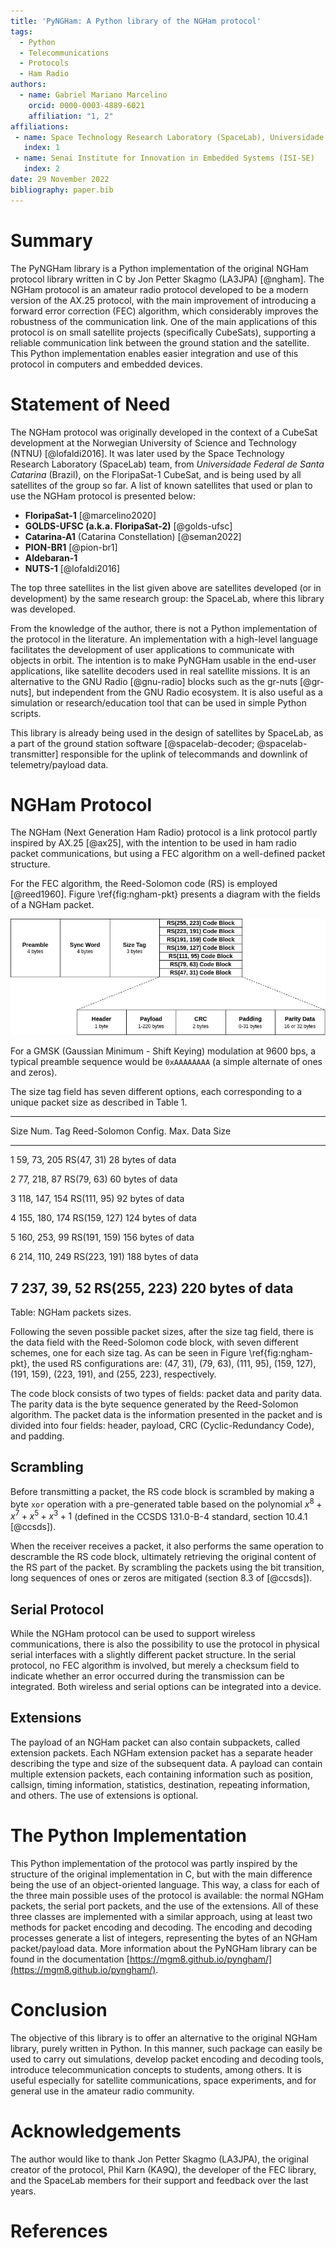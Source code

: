 ```yaml
---
title: 'PyNGHam: A Python library of the NGHam protocol'
tags:
  - Python
  - Telecommunications
  - Protocols
  - Ham Radio
authors:
  - name: Gabriel Mariano Marcelino
    orcid: 0000-0003-4889-6021
    affiliation: "1, 2"
affiliations:
 - name: Space Technology Research Laboratory (SpaceLab), Universidade Federal de Santa Catarina
   index: 1
 - name: Senai Institute for Innovation in Embedded Systems (ISI-SE)
   index: 2
date: 29 November 2022
bibliography: paper.bib
---
```


# Summary

The PyNGHam library is a Python implementation of the original NGHam protocol library written in C by Jon Petter Skagmo (LA3JPA) [@ngham]. The NGHam protocol is an amateur radio protocol developed to be a modern version of the AX.25 protocol, with the main improvement of introducing a forward error correction (FEC) algorithm, which considerably improves the robustness of the communication link. One of the main applications of this protocol is on small satellite projects (specifically CubeSats), supporting a reliable communication link between the ground station and the satellite. This Python implementation enables easier integration and use of this protocol in computers and embedded devices.

# Statement of Need

The NGHam protocol was originally developed in the context of a CubeSat development at the Norwegian University of Science and Technology (NTNU) [@lofaldi2016]. It was later used by the Space Technology Research Laboratory (SpaceLab) team, from *Universidade Federal de Santa Catarina* (Brazil), on the FloripaSat-1 CubeSat, and is being used by all satellites of the group so far. A list of known satellites that used or plan to use the NGHam protocol is presented below:

* **FloripaSat-1** [@marcelino2020]
* **GOLDS-UFSC (a.k.a. FloripaSat-2)** [@golds-ufsc]
* **Catarina-A1** (Catarina Constellation) [@seman2022]
* **PION-BR1** [@pion-br1]
* **Aldebaran-1**
* **NUTS-1** [@lofaldi2016]

The top three satellites in the list given above are satellites developed (or in development) by the same research group: the SpaceLab, where this library was developed.

From the knowledge of the author, there is not a Python implementation of the protocol in the literature. An implementation with a high-level language facilitates the development of user applications to communicate with objects in orbit. The intention is to make PyNGHam usable in the end-user applications, like satellite decoders used in real satellite missions. It is an alternative to the GNU Radio [@gnu-radio] blocks such as the gr-nuts [@gr-nuts], but independent from the GNU Radio ecosystem. It is also useful as a simulation or research/education tool that can be used in simple Python scripts.

This library is already being used in the design of satellites by SpaceLab, as a part of the ground station software [@spacelab-decoder; @spacelab-transmitter] responsible for the uplink of telecommands and downlink of telemetry/payload data.

# NGHam Protocol

The NGHam (Next Generation Ham Radio) protocol is a link protocol partly inspired by AX.25 [@ax25], with the intention to be used in ham radio packet communications, but using a FEC algorithm on a well-defined packet structure.

For the FEC algorithm, the Reed-Solomon code (RS) is employed [@reed1960]. Figure \ref{fig:ngham-pkt} presents a diagram with the fields of a NGHam packet.

![Fields of a NGHam packet.\label{fig:ngham-pkt}](../docs/ngham-pkt.png)

For a GMSK (Gaussian Minimum - Shift Keying) modulation at 9600 bps, a typical preamble sequence would be `0xAAAAAAAA` (a simple alternate of ones and zeros).

The size tag field has seven different options, each corresponding to a unique packet size as described in Table 1.

----------------------------------------------------------------------
Size Num.   Tag             Reed-Solomon Config.    Max. Data Size
----------  --------------  ---------------------   ------------------
1           59, 73, 205     RS(47, 31)              28 bytes of data

2           77, 218, 87     RS(79, 63)              60 bytes of data

3           118, 147, 154   RS(111, 95)             92 bytes of data

4           155, 180, 174   RS(159, 127)            124 bytes of data

5           160, 253, 99    RS(191, 159)            156 bytes of data

6           214, 110, 249   RS(223, 191)            188 bytes of data

7           237, 39, 52     RS(255, 223)            220 bytes of data
----------------------------------------------------------------------

Table:  NGHam packets sizes.

Following the seven possible packet sizes, after the size tag field, there is the data field with the Reed-Solomon code block, with seven different schemes, one for each size tag. As can be seen in Figure \ref{fig:ngham-pkt}, the used RS configurations are: (47, 31), (79, 63), (111, 95), (159, 127), (191, 159), (223, 191), and (255, 223), respectively.

The code block consists of two types of fields: packet data and parity data. The parity data is the byte sequence generated by the Reed-Solomon algorithm. The packet data is the information presented in the packet and is divided into four fields: header, payload, CRC (Cyclic-Redundancy Code), and padding.

## Scrambling

Before transmitting a packet, the RS code block is scrambled by making a byte `xor` operation with a pre-generated table based on the polynomial $x^{8} + x^{7} + x^{5} + x^{3} + 1$ (defined in the CCSDS 131.0-B-4 standard, section 10.4.1 [@ccsds]).

When the receiver receives a packet, it also performs the same operation to descramble the RS code block, ultimately retrieving the original content of the RS part of the packet. By scrambling the packets using the bit transition, long sequences of ones or zeros are mitigated (section 8.3 of [@ccsds]).

## Serial Protocol

While the NGHam protocol can be used to support wireless communications, there is also the possibility to use the protocol in physical serial interfaces with a slightly different packet structure. In the serial protocol, no FEC algorithm is involved, but merely a checksum field to indicate whether an error occurred during the transmission can be integrated. Both wireless and serial options can be integrated into a device.

## Extensions

The payload of an NGHam packet can also contain subpackets, called extension packets. Each NGHam extension packet has a separate header describing the type and size of the subsequent data. A payload can contain multiple extension packets, each containing information such as position, callsign, timing information, statistics, destination, repeating information, and others. The use of extensions is optional.

# The Python Implementation

This Python implementation of the protocol was partly inspired by the structure of the original implementation in C, but with the main difference being the use of an object-oriented language. This way, a class for each of the three main possible uses of the protocol is available: the normal NGHam packets, the serial port packets, and the use of the extensions. All of these three classes are implemented with a similar approach, using at least two methods for packet encoding and decoding. The encoding and decoding processes generate a list of integers, representing the bytes of an NGHam packet/payload data. More information about the PyNGHam library can be found in the documentation [https://mgm8.github.io/pyngham/](https://mgm8.github.io/pyngham/).


# Conclusion

The objective of this library is to offer an alternative to the original NGHam library, purely written in Python. In this manner, such package can easily be used to carry out simulations, develop packet encoding and decoding tools, introduce telecommunication concepts to students, among others. It is useful especially for satellite communications, space experiments, and for general use in the amateur radio community.

# Acknowledgements

The author would like to thank Jon Petter Skagmo (LA3JPA), the original creator of the protocol, Phil Karn (KA9Q), the developer of the FEC library, and the SpaceLab members for their support and feedback over the last years.

# References
